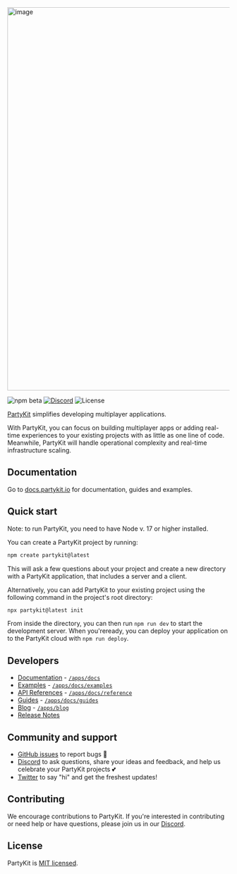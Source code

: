 <img width="870" alt="image" src="https://github.com/partykit/partykit/assets/18808/485d32ff-cbee-4b03-8673-c594200774a2">

![npm beta](https://img.shields.io/npm/v/partykit)
[![Discord](https://img.shields.io/discord/1051830863576453180?color=7289DA&logo=discord&logoColor=white)](https://discord.gg/g5uqHQJc3z)
![License](https://img.shields.io/github/license/partykit/partykit)

[PartyKit](https://partykit.io/) simplifies developing multiplayer applications.

With PartyKit, you can focus on building multiplayer apps or adding real-time experiences to your existing projects with as little as one line of code. Meanwhile, PartyKit will handle operational complexity and real-time infrastructure scaling.

## Documentation

Go to [docs.partykit.io](https://docs.partykit.io) for documentation, guides and examples.

## Quick start

Note: to run PartyKit, you need to have Node v. 17 or higher installed.

You can create a PartyKit project by running:

```sh
npm create partykit@latest
```

This will ask a few questions about your project and create a new directory with a PartyKit application, that includes a server and a client.

Alternatively, you can add PartyKit to your existing project using the following command in the project's root directory:

```sh
npx partykit@latest init
```

From inside the directory, you can then run `npm run dev` to start the development server. When you'reready, you can deploy your application on to the PartyKit cloud with `npm run deploy`.

## Developers

- [Documentation](https://docs.partykit.io/) - [`/apps/docs`](./apps/docs)
- [Examples](https://docs.partykit.io/examples) - [`/apps/docs/examples`](./apps/docs/examples)
- [API References](https://docs.partykit.io/reference/) - [`/apps/docs/reference`](./apps/docs/reference)
- [Guides](https://docs.partykit.io/guides) - [`/apps/docs/guides`](./apps/docs/guides)
- [Blog](https://blog.partykit.io/) - [`/apps/blog`](./apps/blog)
- [Release Notes](https://github.com/partykit/partykit/releases)

## Community and support

- [GitHub issues](./issues) to report bugs 🐛
- [Discord](https://discord.gg/vwDWs68C) to ask questions, share your ideas and feedback, and help us celebrate your PartyKit projects 💕
- [Twitter](https://x.com/partykit) to say "hi" and get the freshest updates!

## Contributing

We encourage contributions to PartyKit. If you're interested in contributing or need help or have questions, please join us in our [Discord](https://discord.gg/g5uqHQJc3z).

## License

PartyKit is [MIT licensed](./LICENSE).
